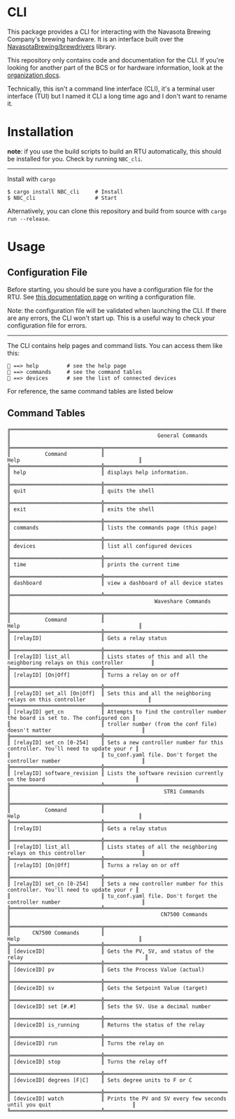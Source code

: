 # CLI
This package provides a CLI for interacting with the Navasota Brewing Company's brewing hardware. It is an interface built over the [NavasotaBrewing/brewdrivers](https://github.com/NavasotaBrewing/brewdrivers) library.

This repository only contains code and documentation for the CLI. If you're looking for another part of the BCS or for hardware information, look at the [organization docs](https://github.com/NavasotaBrewing/readme).

<!-- TODO: rename this crate? -->
Technically, this isn't a command line interface (CLI), it's a terminal user interface (TUI) but I named it CLI a long time ago and I don't want to rename it.

# Installation
**note**: if you use the build scripts to build an RTU automatically, this should be installed for you. Check by running `NBC_cli`.

--------------------------

Install with `cargo`

```
$ cargo install NBC_cli     # Install
$ NBC_cli                   # Start
```

Alternatively, you can clone this repository and build from source with `cargo run --release`.

# Usage
## Configuration File
Before starting, you should be sure you have a configuration file for the RTU. See [this documentation page](https://github.com/NavasotaBrewing/documentation/blob/master/RTU_Configuration/configuration.md) on writing a configuration file.

Note: the configuration file will be validated when launching the CLI. If there are any errors, the CLI won't start up. This is a useful way to check your configuration file for errors.

---------------------

The CLI contains help pages and command lists. You can access them like this:

```
🍺 ==> help         # see the help page
🍺 ==> commands     # see the command tables
🍺 ==> devices      # see the list of connected devices
```

For reference, the same command tables are listed below

## Command Tables

```
╔══════════════════════════════════════════════════════════════════════════════════════════════════════════════╗
║                                               General Commands                                               ║
╠═════════════════════════════╦════════════════════════════════════════════════════════════════════════════════╣
║           Command           ║                                      Help                                      ║
╠═════════════════════════════╬════════════════════════════════════════════════════════════════════════════════╣
║ help                        ║ displays help information.                                                     ║
╠═════════════════════════════╬════════════════════════════════════════════════════════════════════════════════╣
║ quit                        ║ quits the shell                                                                ║
╠═════════════════════════════╬════════════════════════════════════════════════════════════════════════════════╣
║ exit                        ║ exits the shell                                                                ║
╠═════════════════════════════╬════════════════════════════════════════════════════════════════════════════════╣
║ commands                    ║ lists the commands page (this page)                                            ║
╠═════════════════════════════╬════════════════════════════════════════════════════════════════════════════════╣
║ devices                     ║ list all configured devices                                                    ║
╠═════════════════════════════╬════════════════════════════════════════════════════════════════════════════════╣
║ time                        ║ prints the current time                                                        ║
╠═════════════════════════════╬════════════════════════════════════════════════════════════════════════════════╣
║ dashboard                   ║ view a dashboard of all device states                                          ║
╠═════════════════════════════╩════════════════════════════════════════════════════════════════════════════════╣
║                                              Waveshare Commands                                              ║
╠═════════════════════════════╦════════════════════════════════════════════════════════════════════════════════╣
║           Command           ║                                      Help                                      ║
╠═════════════════════════════╬════════════════════════════════════════════════════════════════════════════════╣
║ [relayID]                   ║ Gets a relay status                                                            ║
╠═════════════════════════════╬════════════════════════════════════════════════════════════════════════════════╣
║ [relayID] list_all          ║ Lists states of this and all the neighboring relays on this controller         ║
╠═════════════════════════════╬════════════════════════════════════════════════════════════════════════════════╣
║ [relayID] [On|Off]          ║ Turns a relay on or off                                                        ║
╠═════════════════════════════╬════════════════════════════════════════════════════════════════════════════════╣
║ [relayID] set_all [On|Off]  ║ Sets this and all the neighboring relays on this controller                    ║
╠═════════════════════════════╬════════════════════════════════════════════════════════════════════════════════╣
║ [relayID] get_cn            ║ Attempts to find the controller number the board is set to. The configured con ║
║                             ║ troller number (from the conf file) doesn't matter                             ║
╠═════════════════════════════╬════════════════════════════════════════════════════════════════════════════════╣
║ [relayID] set_cn [0-254]    ║ Sets a new controller number for this controller. You'll need to update your r ║
║                             ║ tu_conf.yaml file. Don't forget the controller number                          ║
╠═════════════════════════════╬════════════════════════════════════════════════════════════════════════════════╣
║ [relayID] software_revision ║ Lists the software revision currently on the board                             ║
╠═════════════════════════════╩════════════════════════════════════════════════════════════════════════════════╣
║                                                 STR1 Commands                                                ║
╠═════════════════════════════╦════════════════════════════════════════════════════════════════════════════════╣
║           Command           ║                                      Help                                      ║
╠═════════════════════════════╬════════════════════════════════════════════════════════════════════════════════╣
║ [relayID]                   ║ Gets a relay status                                                            ║
╠═════════════════════════════╬════════════════════════════════════════════════════════════════════════════════╣
║ [relayID] list_all          ║ Lists states of all the neighboring relays on this controller                  ║
╠═════════════════════════════╬════════════════════════════════════════════════════════════════════════════════╣
║ [relayID] [On|Off]          ║ Turns a relay on or off                                                        ║
╠═════════════════════════════╬════════════════════════════════════════════════════════════════════════════════╣
║ [relayID] set_cn [0-254]    ║ Sets a new controller number for this controller. You'll need to update your r ║
║                             ║ tu_conf.yaml file. Don't forget the controller number                          ║
╠═════════════════════════════╩════════════════════════════════════════════════════════════════════════════════╣
║                                                CN7500 Commands                                               ║
╠═════════════════════════════╦════════════════════════════════════════════════════════════════════════════════╣
║       CN7500 Commands       ║                                      Help                                      ║
╠═════════════════════════════╬════════════════════════════════════════════════════════════════════════════════╣
║ [deviceID]                  ║ Gets the PV, SV, and status of the relay                                       ║
╠═════════════════════════════╬════════════════════════════════════════════════════════════════════════════════╣
║ [deviceID] pv               ║ Gets the Process Value (actual)                                                ║
╠═════════════════════════════╬════════════════════════════════════════════════════════════════════════════════╣
║ [deviceID] sv               ║ Gets the Setpoint Value (target)                                               ║
╠═════════════════════════════╬════════════════════════════════════════════════════════════════════════════════╣
║ [deviceID] set [#.#]        ║ Sets the SV. Use a decimal number                                              ║
╠═════════════════════════════╬════════════════════════════════════════════════════════════════════════════════╣
║ [deviceID] is_running       ║ Returns the status of the relay                                                ║
╠═════════════════════════════╬════════════════════════════════════════════════════════════════════════════════╣
║ [deviceID] run              ║ Turns the relay on                                                             ║
╠═════════════════════════════╬════════════════════════════════════════════════════════════════════════════════╣
║ [deviceID] stop             ║ Turns the relay off                                                            ║
╠═════════════════════════════╬════════════════════════════════════════════════════════════════════════════════╣
║ [deviceID] degrees [F|C]    ║ Sets degree units to F or C                                                    ║
╠═════════════════════════════╬════════════════════════════════════════════════════════════════════════════════╣
║ [deviceID] watch            ║ Prints the PV and SV every few seconds until you quit                          ║
╚═════════════════════════════╩════════════════════════════════════════════════════════════════════════════════╝
```
